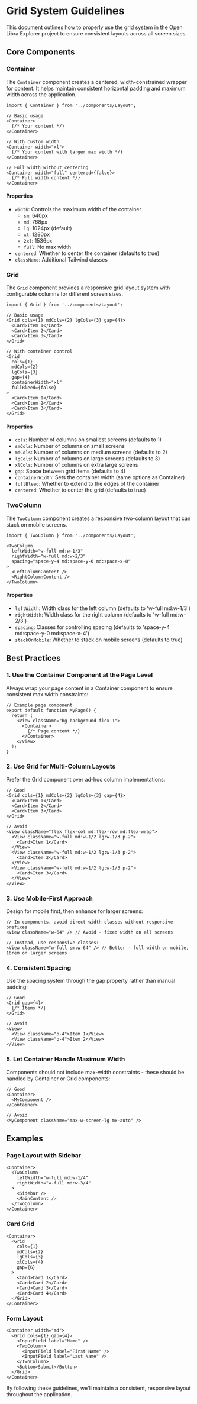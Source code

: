 # Grid System Guidelines

This document outlines how to properly use the grid system in the Open Libra Explorer project to ensure consistent layouts across all screen sizes.

## Core Components

### Container

The `Container` component creates a centered, width-constrained wrapper for content. It helps maintain consistent horizontal padding and maximum width across the application.

```tsx
import { Container } from '../components/Layout';

// Basic usage
<Container>
  {/* Your content */}
</Container>

// With custom width
<Container width="xl">
  {/* Your content with larger max width */}
</Container>

// Full width without centering
<Container width="full" centered={false}>
  {/* Full width content */}
</Container>
```

#### Properties

- `width`: Controls the maximum width of the container
  - `sm`: 640px
  - `md`: 768px
  - `lg`: 1024px (default)
  - `xl`: 1280px
  - `2xl`: 1536px
  - `full`: No max width
- `centered`: Whether to center the container (defaults to true)
- `className`: Additional Tailwind classes

### Grid

The `Grid` component provides a responsive grid layout system with configurable columns for different screen sizes.

```tsx
import { Grid } from '../components/Layout';

// Basic usage
<Grid cols={1} mdCols={2} lgCols={3} gap={4}>
  <Card>Item 1</Card>
  <Card>Item 2</Card>
  <Card>Item 3</Card>
</Grid>

// With container control
<Grid 
  cols={1} 
  mdCols={2} 
  lgCols={3} 
  gap={4}
  containerWidth="xl"
  fullBleed={false}
>
  <Card>Item 1</Card>
  <Card>Item 2</Card>
  <Card>Item 3</Card>
</Grid>
```

#### Properties

- `cols`: Number of columns on smallest screens (defaults to 1)
- `smCols`: Number of columns on small screens
- `mdCols`: Number of columns on medium screens (defaults to 2)
- `lgCols`: Number of columns on large screens (defaults to 3)
- `xlCols`: Number of columns on extra large screens
- `gap`: Space between grid items (defaults to 4)
- `containerWidth`: Sets the container width (same options as Container)
- `fullBleed`: Whether to extend to the edges of the container
- `centered`: Whether to center the grid (defaults to true)

### TwoColumn

The `TwoColumn` component creates a responsive two-column layout that can stack on mobile screens.

```tsx
import { TwoColumn } from '../components/Layout';

<TwoColumn 
  leftWidth="w-full md:w-1/3" 
  rightWidth="w-full md:w-2/3"
  spacing="space-y-4 md:space-y-0 md:space-x-8"
>
  <LeftColumnContent />
  <RightColumnContent />
</TwoColumn>
```

#### Properties

- `leftWidth`: Width class for the left column (defaults to 'w-full md:w-1/3')
- `rightWidth`: Width class for the right column (defaults to 'w-full md:w-2/3')
- `spacing`: Classes for controlling spacing (defaults to 'space-y-4 md:space-y-0 md:space-x-4')
- `stackOnMobile`: Whether to stack on mobile screens (defaults to true)

## Best Practices

### 1. Use the Container Component at the Page Level

Always wrap your page content in a Container component to ensure consistent max width constraints:

```tsx
// Example page component
export default function MyPage() {
  return (
    <View className="bg-background flex-1">
      <Container>
        {/* Page content */}
      </Container>
    </View>
  );
}
```

### 2. Use Grid for Multi-Column Layouts

Prefer the Grid component over ad-hoc column implementations:

```tsx
// Good
<Grid cols={1} mdCols={2} lgCols={3} gap={4}>
  <Card>Item 1</Card>
  <Card>Item 2</Card>
  <Card>Item 3</Card>
</Grid>

// Avoid
<View className="flex flex-col md:flex-row md:flex-wrap">
  <View className="w-full md:w-1/2 lg:w-1/3 p-2">
    <Card>Item 1</Card>
  </View>
  <View className="w-full md:w-1/2 lg:w-1/3 p-2">
    <Card>Item 2</Card>
  </View>
  <View className="w-full md:w-1/2 lg:w-1/3 p-2">
    <Card>Item 3</Card>
  </View>
</View>
```

### 3. Use Mobile-First Approach

Design for mobile first, then enhance for larger screens:

```tsx
// In components, avoid direct width classes without responsive prefixes
<View className="w-64" /> // Avoid - fixed width on all screens

// Instead, use responsive classes:
<View className="w-full sm:w-64" /> // Better - full width on mobile, 16rem on larger screens
```

### 4. Consistent Spacing

Use the spacing system through the gap property rather than manual padding:

```tsx
// Good
<Grid gap={4}>
  {/* Items */}
</Grid>

// Avoid
<View>
  <View className="p-4">Item 1</View>
  <View className="p-4">Item 2</View>
</View>
```

### 5. Let Container Handle Maximum Width

Components should not include max-width constraints - these should be handled by Container or Grid components:

```tsx
// Good
<Container>
  <MyComponent />
</Container>

// Avoid
<MyComponent className="max-w-screen-lg mx-auto" />
```

## Examples

### Page Layout with Sidebar

```tsx
<Container>
  <TwoColumn 
    leftWidth="w-full md:w-1/4" 
    rightWidth="w-full md:w-3/4"
  >
    <Sidebar />
    <MainContent />
  </TwoColumn>
</Container>
```

### Card Grid

```tsx
<Container>
  <Grid 
    cols={1} 
    mdCols={2} 
    lgCols={3} 
    xlCols={4} 
    gap={6}
  >
    <Card>Card 1</Card>
    <Card>Card 2</Card>
    <Card>Card 3</Card>
    <Card>Card 4</Card>
  </Grid>
</Container>
```

### Form Layout

```tsx
<Container width="md">
  <Grid cols={1} gap={4}>
    <InputField label="Name" />
    <TwoColumn>
      <InputField label="First Name" />
      <InputField label="Last Name" />
    </TwoColumn>
    <Button>Submit</Button>
  </Grid>
</Container>
```

By following these guidelines, we'll maintain a consistent, responsive layout throughout the application. 